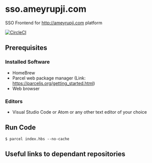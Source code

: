 # sso.ameyrupji.com
SSO Frontend for http://ameyrupji.com platform

[![CircleCI](https://circleci.com/gh/ameyrupji-com/sso.ameyrupji.com.svg?style=svg)](https://circleci.com/gh/ameyrupji-com/sso.ameyrupji.com)

## Prerequisites

### Installed Software 

- HomeBrew
- Parcel web package manager (Link: https://parceljs.org/getting_started.html)
- Web browser

### Editors 

- Visual Studio Code or Atom or any other text editor of your choice 

## Run Code

```
$ parcel index.hbs --no-cache
```

## Useful links to dependant repositories